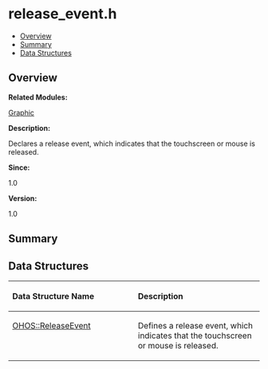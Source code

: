 # release\_event.h<a name="EN-US_TOPIC_0000001055358086"></a>

-   [Overview](#section1879368739165628)
-   [Summary](#section986799759165628)
-   [Data Structures](#nested-classes)

## **Overview**<a name="section1879368739165628"></a>

**Related Modules:**

[Graphic](graphic.md)

**Description:**

Declares a release event, which indicates that the touchscreen or mouse is released. 

**Since:**

1.0

**Version:**

1.0

## **Summary**<a name="section986799759165628"></a>

## Data Structures<a name="nested-classes"></a>

<a name="table265679165628"></a>
<table><thead align="left"><tr id="row2103423539165628"><th class="cellrowborder" valign="top" width="50%" id="mcps1.1.3.1.1"><p id="p1096650960165628"><a name="p1096650960165628"></a><a name="p1096650960165628"></a>Data Structure Name</p>
</th>
<th class="cellrowborder" valign="top" width="50%" id="mcps1.1.3.1.2"><p id="p39590026165628"><a name="p39590026165628"></a><a name="p39590026165628"></a>Description</p>
</th>
</tr>
</thead>
<tbody><tr id="row1476539913165628"><td class="cellrowborder" valign="top" width="50%" headers="mcps1.1.3.1.1 "><p id="p1135842142165628"><a name="p1135842142165628"></a><a name="p1135842142165628"></a><a href="ohos-releaseevent.md">OHOS::ReleaseEvent</a></p>
</td>
<td class="cellrowborder" valign="top" width="50%" headers="mcps1.1.3.1.2 "><p id="p332209173165628"><a name="p332209173165628"></a><a name="p332209173165628"></a>Defines a release event, which indicates that the touchscreen or mouse is released. </p>
</td>
</tr>
</tbody>
</table>

